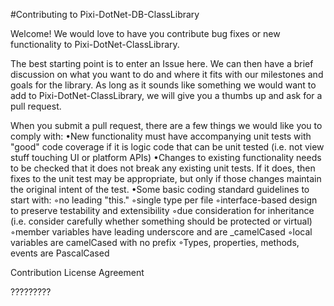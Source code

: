 #Contributing to Pixi-DotNet-DB-ClassLibrary

Welcome! We would love to have you contribute bug fixes or new functionality to Pixi-DotNet-ClassLibrary. 

The best starting point is to enter an Issue here. We can then have a brief discussion on what you want to do and where it fits with our milestones and goals for the library. As long as it sounds like something we would want to add to Pixi-DotNet-ClassLibrary, we will give you a thumbs up and ask for a pull request.

When you submit a pull request, there are a few things we would like you to comply with:
•New functionality must have accompanying unit tests with "good" code coverage if it is logic code that can be unit tested (i.e. not view stuff touching UI or platform APIs)
•Changes to existing functionality needs to be checked that it does not break any existing unit tests. If it does, then fixes to the unit test may be appropriate, but only if those changes maintain the original intent of the test.
•Some basic coding standard guidelines to start with: ◦no leading "this."
◦single type per file
◦interface-based design to preserve testability and extensibility
◦due consideration for inheritance (i.e. consider carefully whether something should be protected or virtual)
◦member variables have leading underscore and are _camelCased
◦local variables are camelCased with no prefix
◦Types, properties, methods, events are PascalCased


Contribution License Agreement

?????????
